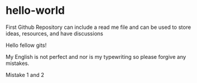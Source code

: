 # hello-world
First Github Repository can include a read me file and can be used to store ideas, resources, and have discussions 

Hello fellow gits!

My English is not perfect and nor is my typewriting so please forgive any mistakes.


Mistake 1 and 2
